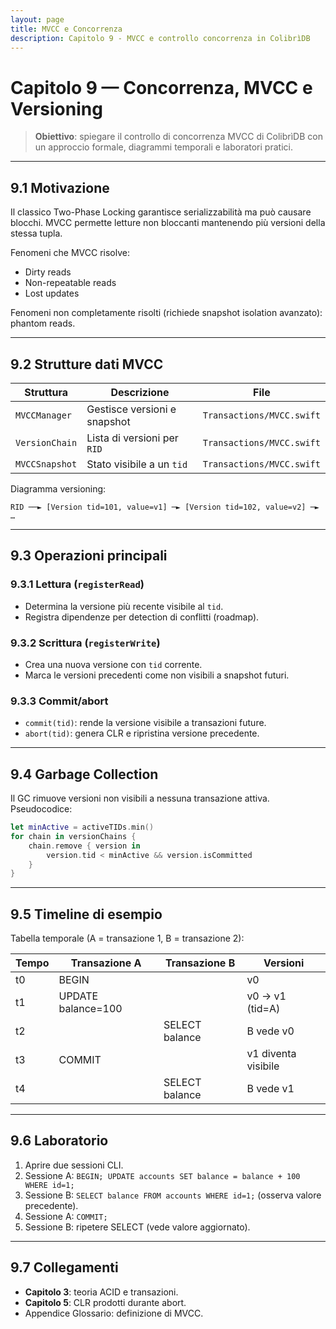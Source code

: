 ```yaml
---
layout: page
title: MVCC e Concorrenza
description: Capitolo 9 - MVCC e controllo concorrenza in ColibrìDB
---
```


# Capitolo 9 — Concorrenza, MVCC e Versioning

> **Obiettivo**: spiegare il controllo di concorrenza MVCC di ColibrìDB con un approccio formale, diagrammi temporali e laboratori pratici.

---

## 9.1 Motivazione

Il classico Two-Phase Locking garantisce serializzabilità ma può causare blocchi. MVCC permette letture non bloccanti mantenendo più versioni della stessa tupla.

Fenomeni che MVCC risolve:
- Dirty reads
- Non-repeatable reads
- Lost updates

Fenomeni non completamente risolti (richiede snapshot isolation avanzato): phantom reads.

---

## 9.2 Strutture dati MVCC

| Struttura | Descrizione | File |
|-----------|-------------|------|
| `MVCCManager` | Gestisce versioni e snapshot | `Transactions/MVCC.swift` |
| `VersionChain` | Lista di versioni per `RID` | `Transactions/MVCC.swift` |
| `MVCCSnapshot` | Stato visibile a un `tid` | `Transactions/MVCC.swift` |

Diagramma versioning:
```
RID ──► [Version tid=101, value=v1] ─► [Version tid=102, value=v2] ─► …
```

---

## 9.3 Operazioni principali

### 9.3.1 Lettura (`registerRead`)
- Determina la versione più recente visibile al `tid`.
- Registra dipendenze per detection di conflitti (roadmap).

### 9.3.2 Scrittura (`registerWrite`)
- Crea una nuova versione con `tid` corrente.
- Marca le versioni precedenti come non visibili a snapshot futuri.

### 9.3.3 Commit/abort
- `commit(tid)`: rende la versione visibile a transazioni future.
- `abort(tid)`: genera CLR e ripristina versione precedente.

---

## 9.4 Garbage Collection

Il GC rimuove versioni non visibili a nessuna transazione attiva. Pseudocodice:
```swift
let minActive = activeTIDs.min()
for chain in versionChains {
    chain.remove { version in
        version.tid < minActive && version.isCommitted
    }
}
```

---

## 9.5 Timeline di esempio

Tabella temporale (A = transazione 1, B = transazione 2):

| Tempo | Transazione A | Transazione B | Versioni |
|-------|---------------|---------------|----------|
| t0 | BEGIN | | v0 |
| t1 | UPDATE balance=100 | | v0 → v1 (tid=A) |
| t2 | | SELECT balance | B vede v0 |
| t3 | COMMIT | | v1 diventa visibile |
| t4 | | SELECT balance | B vede v1 |

---

## 9.6 Laboratorio

1. Aprire due sessioni CLI.
2. Sessione A: `BEGIN; UPDATE accounts SET balance = balance + 100 WHERE id=1;`
3. Sessione B: `SELECT balance FROM accounts WHERE id=1;` (osserva valore precedente).
4. Sessione A: `COMMIT;`
5. Sessione B: ripetere SELECT (vede valore aggiornato).

---

## 9.7 Collegamenti
- **Capitolo 3**: teoria ACID e transazioni.
- **Capitolo 5**: CLR prodotti durante abort.
- Appendice Glossario: definizione di MVCC.

